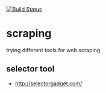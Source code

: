[![Build Status](https://travis-ci.org/brownman/scraping.svg?branch=develop)](https://travis-ci.org/brownman/scraping)



  
  
  


 
 
 


scraping
=========
trying different tools for web scraping

selector tool
----
- http://selectorgadget.com/
